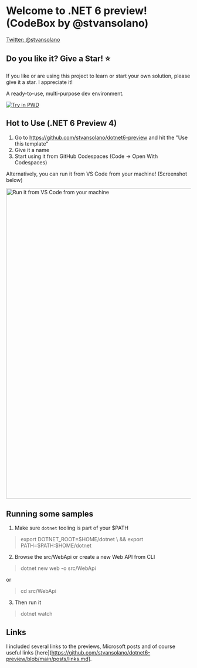 # Welcome to .NET 6 preview! (CodeBox by @stvansolano)

[Twitter: @stvansolano](https://twitter.com/stvansolano)

## Do you like it? Give a Star! :star:

If you like or are using this project to learn or start your own solution, please give it a star. I appreciate it!

A ready-to-use, multi-purpose dev environment.

[![Try in PWD](https://raw.githubusercontent.com/play-with-docker/stacks/master/assets/images/button.png)](https://labs.play-with-docker.com/?stack=https://raw.githubusercontent.com/stvansolano/codebox-dotnet/main/docker-compose.yml)

## Hot to Use (.NET 6 Preview 4)

1) Go to https://github.com/stvansolano/dotnet6-preview and hit the "Use this template"
2) Give it a name
3) Start using it from GitHub Codespaces (Code -> Open With Codespaces) 

Alternatively, you can run it from VS Code from your machine! (Screenshot below)

<img width="846" alt="Run it from VS Code from your machine" src="https://user-images.githubusercontent.com/3009519/122646676-9caf0e00-d0dd-11eb-983d-146c0fdbf215.png">

## Running some samples

1) Make sure `dotnet` tooling is part of your $PATH

> export DOTNET_ROOT=$HOME/dotnet \
    && export PATH=$PATH:$HOME/dotnet
    
2) Browse the src/WebApi or create a new Web API from CLI

> dotnet new web -o src/WebApi

or
> cd src/WebApi

3) Then run it 
> dotnet watch

## Links

I included several links to the previews, Microsoft posts and of course useful links [here](https://github.com/stvansolano/dotnet6-preview/blob/main/posts/links.md].
